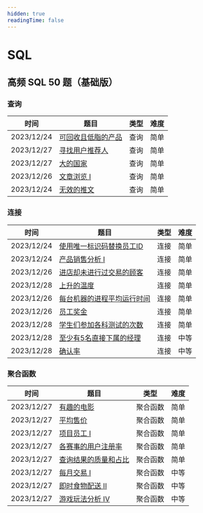 ```yaml
---
hidden: true
readingTime: false
---
```

# SQL
## 高频 SQL 50 题（基础版）
### 查询
| 时间       | 题目                     | 类型              | 难度 |
| ---------- | ------------------------ | ---- | ---- |
| 2023/12/24 | [可回收且低脂的产品](./simple/可回收且低脂的产品.md) | 查询 | 简单 |
| 2023/12/27 | [寻找用户推荐人](./simple/寻找用户推荐人.md) | 查询 | 简单 |
| 2023/12/27 | [大的国家](./simple/大的国家.md) | 查询 | 简单 |
| 2023/12/26 | [文章浏览 I](./simple/文章浏览I.md) | 查询 | 简单 |
| 2023/12/24 | [无效的推文](./simple/无效的推文.md) | 查询 | 简单 |

### 连接
| 时间       | 题目                                                         | 类型 | 难度 |
| ---------- | ------------------------------------------------------------ | ---- | ---- |
| 2023/12/24 | [使用唯一标识码替换员工ID](./simple/使用唯一标识码替换员工ID.md) | 连接 | 简单 |
| 2023/12/24 | [产品销售分析 I](./simple/产品销售分析I.md)                  | 连接 | 简单 |
| 2023/12/26 | [进店却未进行过交易的顾客](./simple/进店却未进行过交易的顾客.md) | 连接 | 简单 |
| 2023/12/28 | [上升的温度](./simple/上升的温度.md)                         | 连接 | 简单 |
| 2023/12/26 | [每台机器的进程平均运行时间](./simple/每台机器的进程平均运行时间.md) | 连接 | 简单 |
| 2023/12/26 | [员工奖金](./simple/员工奖金.md)                             | 连接 | 简单 |
| 2023/12/28 | [学生们参加各科测试的次数](./simple/学生们参加各科测试的次数.md) | 连接 | 简单 |
| 2023/12/28 | [至少有5名直接下属的经理](./medium/至少有5名直接下属的经理.md) | 连接 | 中等 |
| 2023/12/28 | [确认率](./medium/确认率.md)                                 | 连接 | 中等 |


### 聚合函数
| 时间       | 题目                     | 类型              | 难度 |
| ---------- | ------------------------ | ---- | ---- |
| 2023/12/27 | [有趣的电影](./simple/有趣的电影.md) | 聚合函数 | 简单 |
| 2023/12/27 | [平均售价](./simple/平均售价.md) | 聚合函数 | 简单 |
| 2023/12/27 | [项目员工 I](./simple/项目员工I.md) | 聚合函数 | 简单 |
| 2023/12/27 | [各赛事的用户注册率](./simple/各赛事的用户注册率.md) | 聚合函数 | 简单 |
| 2023/12/27 | [查询结果的质量和占比](./simple/查询结果的质量和占比.md) | 聚合函数 | 简单 |
| 2023/12/27 | [每月交易 I](./medium/每月交易I.md) | 聚合函数 | 中等 |
| 2023/12/27 | [即时食物配送 II](./medium/即时食物配送II.md) | 聚合函数 | 中等 |
| 2023/12/27 | [游戏玩法分析 IV](./medium/游戏玩法分析IV.md) | 聚合函数 | 中等 |


<!--

### 排序和分组
| 时间       | 题目                     | 类型              | 难度 |
| ---------- | ------------------------ | ---- | ---- |
| 2023/12/27 | [每位教师所教授的科目种类的数量](./simple/每位教师所教授的科目种类的数量.md) | 排序和分组 | 简单 |
| 2023/12/27 | [查询近30天活跃用户数](./simple/查询近30天活跃用户数.md) | 排序和分组 | 简单 |
| 2023/12/27 | [销售分析III](./simple/销售分析III.md) | 排序和分组 | 简单 |
| 2023/12/27 | [超过5名学生的课](./simple/超过5名学生的课.md) | 排序和分组 | 简单 |
| 2023/12/27 | [求关注者的数量](./simple/求关注者的数量.md) | 排序和分组 | 简单 |
| 2023/12/27 | [只出现一次的最大数字](./simple/只出现一次的最大数字.md) | 排序和分组 | 简单 |
| 2023/12/27 | [买下所有产品的客户](./medium/买下所有产品的客户.md) | 排序和分组 | 中等 |

### 高级查询和连接
| 时间       | 题目                     | 类型              | 难度 |
| ---------- | ------------------------ | ---- | ---- |
| 2023/12/27 | [每位经理的下属员工数量](./simple/每位经理的下属员工数量.md) | 高级查询和连接 | 简单 |
| 2023/12/27 | [员工的直属部门](./simple/员工的直属部门.md) | 高级查询和连接 | 简单 |
| 2023/12/27 | [判断三角形](./simple/判断三角形.md) | 高级查询和连接 | 简单 |
| 2023/12/27 | [连续出现的数字](./medium/连续出现的数字.md) | 高级查询和连接 | 中等 |
| 2023/12/27 | [指定日期的产品价格](./medium/指定日期的产品价格.md) | 高级查询和连接 | 中等 |
| 2023/12/27 | [最后一个能进入巴士的人](./medium/最后一个能进入巴士的人.md) | 高级查询和连接 | 中等 |
| 2023/12/27 | [按分类统计薪水](./medium/按分类统计薪水.md) | 高级查询和连接 | 中等 |

### 子查询
| 时间       | 题目                     | 类型              | 难度 |
| ---------- | ------------------------ | ---- | ---- |
| 2023/12/27 | [上级经理已离职的公司员工](./simple/上级经理已离职的公司员工.md) | 子查询 | 简单 |
| 2023/12/27 | [换座位](./medium/换座位.md) | 子查询 | 中等 |
| 2023/12/27 | [电影评分](./medium/电影评分.md) | 子查询 | 中等 |
| 2023/12/27 | [餐馆营业额变化增长](./medium/餐馆营业额变化增长.md) | 子查询 | 中等 |
| 2023/12/27 | [好友申请 II ：谁有最多的好友](./medium/好友申请II：谁有最多的好友.md) | 子查询 | 中等 |
| 2023/12/27 | [2016年的投资](./medium/2016年的投资.md) | 子查询 | 中等 |
| 2023/12/27 | [部门工资前三高的所有员工](./difficult/部门工资前三高的所有员工.md) | 子查询 | 困难 |

### 高级字符串函数 / 正则表达式 / 子句
| 时间       | 题目                     | 类型              | 难度 |
| ---------- | ------------------------ | ---- | ---- |
| 2023/12/27 | [修复表中的名字](./simple/修复表中的名字.md) | 字符串/正则/子句 | 简单 |
| 2023/12/27 | [患某种疾病的患者](./simple/患某种疾病的患者.md) | 字符串/正则/子句 | 简单 |
| 2023/12/27 | [删除重复的电子邮箱](./simple/删除重复的电子邮箱.md) | 字符串/正则/子句 | 简单 |
| 2023/12/27 | [第二高的薪水](./medium/第二高的薪水.md) | 字符串/正则/子句 | 中等 |
| 2023/12/27 | [按日期分组销售产品](./simple/按日期分组销售产品.md) | 字符串/正则/子句 | 简单 |
| 2023/12/27 | [列出指定时间段内所有的下单产品](./simple/列出指定时间段内所有的下单产品.md) | 字符串/正则/子句 | 简单 |
| 2023/12/27 | [查找拥有有效邮箱的用户](./simple/查找拥有有效邮箱的用户.md) | 字符串/正则/子句 | 简单 |

## 高频 SQL 50 题（进阶版） -->